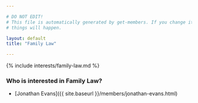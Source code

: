 ```yaml
---

# DO NOT EDIT!
# This file is automatically generated by get-members. If you change it, bad
# things will happen.

layout: default
title: "Family Law"

---
```


{% include interests/family-law.md %}

### Who is interested in Family Law?


* [Jonathan Evans]({{ site.baseurl }}/members/jonathan-evans.html)
